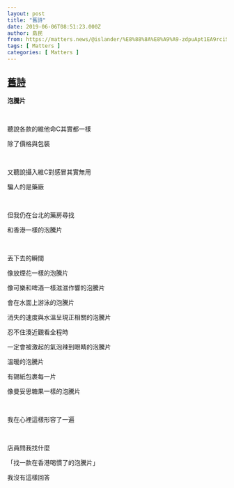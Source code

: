 ```yaml
---
layout: post
title: "舊詩"
date: 2019-06-06T08:51:23.000Z
author: 島民
from: https://matters.news/@islander/%E8%88%8A%E8%A9%A9-zdpuApt1EA9rciSwufEtHdzHbV1EfduJQL4TijnPWA5vQ27F2
tags: [ Matters ]
categories: [ Matters ]
---
```

<!--1559811083000-->
[舊詩](https://matters.news/@islander/%E8%88%8A%E8%A9%A9-zdpuApt1EA9rciSwufEtHdzHbV1EfduJQL4TijnPWA5vQ27F2)
------

<div>
<p><strong>泡騰片</strong></p><p><br></p><p>聽說各款的維他命C其實都一樣</p><p>除了價格與包裝</p><p><br></p><p>又聽說攝入維C對感冒其實無用</p><p>騙人的是藥廠</p><p><br></p><p>但我仍在台北的藥房尋找</p><p>和香港一樣的泡騰片</p><p><br></p><p>丟下去的瞬間</p><p>像放煙花一樣的泡騰片</p><p>像可樂和啤酒一樣滋滋作響的泡騰片</p><p>會在水面上游泳的泡騰片</p><p>消失的速度與水溫呈現正相關的泡騰片</p><p>忍不住湊近觀看全程時</p><p>一定會被激起的氣泡辣到眼睛的泡騰片</p><p>溫暖的泡騰片</p><p>有錫紙包裹每一片</p><p>像曼妥思糖果一樣的泡騰片</p><p><br></p><p>我在心裡這樣形容了一遍</p><p><br></p><p>店員問我找什麼</p><p>「找一款在香港喝慣了的泡騰片」</p><p>我沒有這樣回答</p>
</div>
